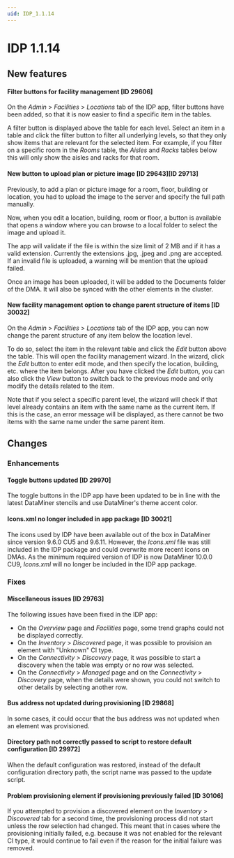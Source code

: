 ```yaml
---
uid: IDP_1.1.14
---
```


# IDP 1.1.14

## New features

#### Filter buttons for facility management \[ID 29606\]

On the *Admin* > *Facilities* > *Locations* tab of the IDP app, filter buttons have been added, so that it is now easier to find a specific item in the tables.

A filter button is displayed above the table for each level. Select an item in a table and click the filter button to filter all underlying levels, so that they only show items that are relevant for the selected item. For example, if you filter on a specific room in the *Rooms* table, the *Aisles* and *Racks* tables below this will only show the aisles and racks for that room.

#### New button to upload plan or picture image \[ID 29643\]\[ID 29713\]

Previously, to add a plan or picture image for a room, floor, building or location, you had to upload the image to the server and specify the full path manually.

Now, when you edit a location, building, room or floor, a button is available that opens a window where you can browse to a local folder to select the image and upload it.

The app will validate if the file is within the size limit of 2 MB and if it has a valid extension. Currently the extensions .jpg, .jpeg and .png are accepted. If an invalid file is uploaded, a warning will be mention that the upload failed.

Once an image has been uploaded, it will be added to the Documents folder of the DMA. It will also be synced with the other elements in the cluster.

#### New facility management option to change parent structure of items \[ID 30032\]

On the *Admin* > *Facilities* > *Locations* tab of the IDP app, you can now change the parent structure of any item below the location level.

To do so, select the item in the relevant table and click the *Edit* button above the table. This will open the facility management wizard. In the wizard, click the *Edit* button to enter edit mode, and then specify the location, building, etc. where the item belongs. After you have clicked the *Edit* button, you can also click the *View* button to switch back to the previous mode and only modify the details related to the item.

Note that if you select a specific parent level, the wizard will check if that level already contains an item with the same name as the current item. If this is the case, an error message will be displayed, as there cannot be two items with the same name under the same parent item.

## Changes

### Enhancements

#### Toggle buttons updated \[ID 29970\]

The toggle buttons in the IDP app have been updated to be in line with the latest DataMiner stencils and use DataMiner's theme accent color.

#### Icons.xml no longer included in app package \[ID 30021\]

The icons used by IDP have been available out of the box in DataMiner since version 9.6.0 CU5 and 9.6.11. However, the *Icons.xml* file was still included in the IDP package and could overwrite more recent icons on DMAs. As the minimum required version of IDP is now DataMiner 10.0.0 CU9, *Icons.xml* will no longer be included in the IDP app package.

### Fixes

#### Miscellaneous issues \[ID 29763\]

The following issues have been fixed in the IDP app:

- On the *Overview* page and *Facilities* page, some trend graphs could not be displayed correctly.
- On the *Inventory* > *Discovered* page, it was possible to provision an element with "Unknown" CI type.
- On the *Connectivity* > *Discovery* page, it was possible to start a discovery when the table was empty or no row was selected.
- On the *Connectivity* > *Managed* page and on the *Connectivity* > *Discovery* page, when the details were shown, you could not switch to other details by selecting another row.

#### Bus address not updated during provisioning \[ID 29868\]

In some cases, it could occur that the bus address was not updated when an element was provisioned.

#### Directory path not correctly passed to script to restore default configuration \[ID 29972\]

When the default configuration was restored, instead of the default configuration directory path, the script name was passed to the update script.

#### Problem provisioning element if provisioning previously failed \[ID 30106\]

If you attempted to provision a discovered element on the *Inventory* > *Discovered* tab for a second time, the provisioning process did not start unless the row selection had changed. This meant that in cases where the provisioning initially failed, e.g. because it was not enabled for the relevant CI type, it would continue to fail even if the reason for the initial failure was removed.
